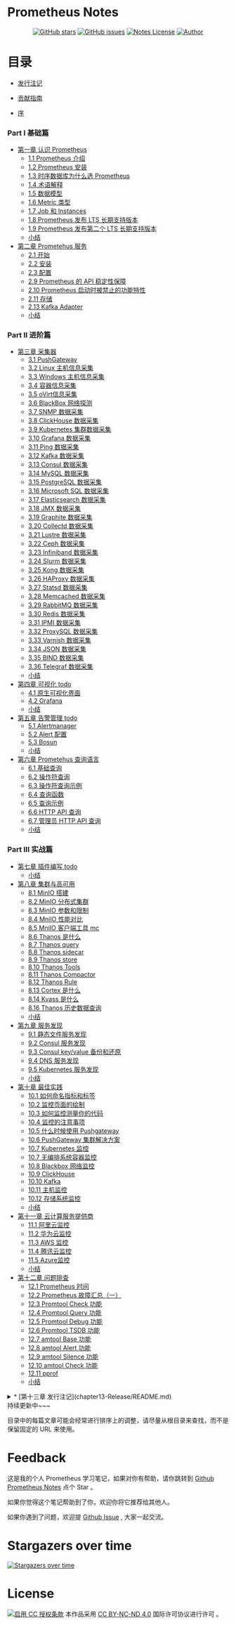 # Prometheus Notes

<p align="center">
  <a href="https://github.com/erdong/prometheus-notes/stargazers"><img alt="GitHub stars" src="https://img.shields.io/github/stars/erdong/prometheus-notes.svg?style=popout"></a>
  <a href="https://github.com/erdong/prometheus-notes/issues"><img alt="GitHub issues" src="https://img.shields.io/github/issues/erdong/prometheus-notes.svg?style=popout"></a>
  <a href="https://creativecommons.org/licenses/by-nc-nd/4.0/deed.en"><img alt="Notes License" src="https://img.shields.io/badge/License-CC%20BY--NC--ND%204.0-lightgrey.svg?style=popout"></a>
  <a href="https://erdong.site/about/"><img alt="Author" src="https://img.shields.io/badge/Author-Erdong-important.svg?style=popout"></a>
</p>

# 目录

* [发行注记](chapter00/0.1-release.md)

* [贡献指南](chapter00/0.2-contribution.md)

* [序](chapter00/0.3-foreword.md)

### Part Ⅰ 基础篇

* [第一章 认识 Prometheus](chapter01-Basic/README.md)
    * [1.1 Prometheus 介绍](chapter01-Basic/1.1-prometheus-introduction.md)
    * [1.2 Prometheus 安装](chapter01-Basic/1.2-prometheus-install.md)
    * [1.3 时序数据库为什么选 Prometheus](chapter01-Basic/1.3-tsdb-comparison.md)
    * [1.4 术语解释](chapter01-Basic/1.4-glossary.md)
    * [1.5 数据模型](chapter01-Basic/1.5-data-model.md)
    * [1.6 Metric 类型](chapter01-Basic/1.6-metric-types.md)
    * [1.7 Job 和 Instances](chapter01-Basic/1.7-job-and-instances.md)
    * [1.8 Prometheus 发布 LTS 长期支持版本](chapter01-Basic/1.8-long-term-support.md)
    * [1.9 Prometheus 发布第二个 LTS 长期支持版本](chapter01-Basic/1.8-long-term-support-2.md)
    * [小结](chapter01-Basic/END.md)
* [第二章 Prometehus 服务](chapter02-Server/README.md)
    * [2.1 开始](chapter02-Server/2.1-getting-started.md)
    * [2.2 安装](chapter02-Server/2.2-installation.md)
    * [2.3 配置](chapter02-Server/2.3-configuration.md)
    * [2.9 Prometheus 的 API 稳定性保障](chapter02-Server/2.9-api-stability.md)
    * [2.10 Prometheus 启动时被禁止的功能特性](chapter02-Server/2.10-feature-flags.md)
    * [2.11 存储](chapter02-Server/2.11-storage.md)
    * [2.13 Kafka Adapter](chapter02-Server/2.13-kafka-adapter.md)
    * [小结](chapter02-Server/END.md)

### Part ⅠⅠ 进阶篇
* [第三章 采集器](chapter03-Exporter/README.md)
    * [3.1 PushGateway](chapter03-Exporter/3.1-pushgateway.md)
    * [3.2 Linux 主机信息采集](chapter03-Exporter/3.2-node-exporter.md)
    * [3.3 Windows 主机信息采集](chapter03-Exporter/3.3-windows-exporter.md)
    * [3.4 容器信息采集](chapter03-Exporter/3.4-cadvisor.md)
    * [3.5 oVirt信息采集](chapter03-Exporter/3.5-ovirt-exporter.md)
    * [3.6 BlackBox 网络探测](chapter03-Exporter/3.6-blackbox-exporter.md)
    * [3.7 SNMP 数据采集](chapter03-Exporter/3.7-snmp-exporter.md)
    * [3.8 ClickHouse 数据采集](chapter03-Exporter/3.8-clickhouse-exporter.md)
    * [3.9 Kubernetes 集群数据采集](chapter03-Exporter/3.9-kube-state-metrics.md)
    * [3.10 Grafana 数据采集](chapter03-Exporter/3.10-grafana-metrics.md)
    * [3.11 Ping 数据采集](chapter03-Exporter/3.11-ping-exporter.md)
    * [3.12 Kafka 数据采集](chapter03-Exporter/3.12-kafka-exporter.md)
    * [3.13 Consul 数据采集](chapter03-Exporter/3.13-consul-exporter.md)
    * [3.14 MySQL 数据采集](chapter03-Exporter/3.14-mysql-server-exporter.md)
    * [3.15 PostgreSQL 数据采集](chapter03-Exporter/3.15-postgresql-exporter.md)
    * [3.16 Microsoft SQL 数据采集](chapter03-Exporter/3.16-mssql-server-exporter.md)
    * [3.17 Elasticsearch 数据采集](chapter03-Exporter/3.17-elasticsearch-exporter.md)
    * [3.18 JMX 数据采集](chapter03-Exporter/3.18-jmx-exporter.md)
    * [3.19 Graphite 数据采集](chapter03-Exporter/3.19-graphite-exporter.md)
    * [3.20 Collectd 数据采集](chapter03-Exporter/3.20-collectd-exporter.md)
    * [3.21 Lustre 数据采集](chapter03-Exporter/3.21-lustre-exporter.md)
    * [3.22 Ceph 数据采集](chapter03-Exporter/3.22-ceph-exporter.md)
    * [3.23 Infiniband 数据采集](chapter03-Exporter/3.23-infiniband-exporter.md)
    * [3.24 Slurm 数据采集](chapter03-Exporter/3.24-slurm-exporter.md)
    * [3.25 Kong 数据采集](chapter03-Exporter/3.25-kong-metrics.md)
    * [3.26 HAProxy 数据采集](chapter03-Exporter/3.26-haproxy-exporter.md)
    * [3.27 Statsd 数据采集](chapter03-Exporter/3.27-statsd-exporter.md)
    * [3.28 Memcached 数据采集](chapter03-Exporter/3.28-memcached-exporter.md)
    * [3.29 RabbitMQ 数据采集](chapter03-Exporter/3.29-rabbitmq-exporter.md)
    * [3.30 Redis 数据采集](chapter03-Exporter/3.30-redis-exporter.md)
    * [3.31 IPMI 数据采集](chapter03-Exporter/3.31-ipmi-exporter.md)
    * [3.32 ProxySQL 数据采集](chapter03-Exporter/3.32-proxysql-exporter.md)
    * [3.33 Varnish 数据采集](chapter03-Exporter/3.33-varnish-exporter.md)
    * [3.34 JSON 数据采集](chapter03-Exporter/3.34-json-exporter.md)
    * [3.35 BIND 数据采集](chapter03-Exporter/3.35-bind-exporter.md)
    * [3.36 Telegraf 数据采集](chapter03-Exporter/3.36-telegraf-exporter.md)
    * [小结](chapter03-Exporter/END.md)
* [第四章 可视化 todo](chapter04-Visualization/README.md)
    * [4.1 原生可视化界面]()
    * [4.2 Grafana]()
    * [小结](chapter04-Visualization/END.md)
* [第五章 告警管理 todo](chapter05-AlarmManager/README.md)
    * [5.1 Alertmanager]()
    * [5.2 Alert 配置]()
    * [5.3 Bosun ]()
    * [小结](chapter05-AlarmManager/END.md)
* [第六章 Prometehus 查询语言](chapter06-PromQL/README.md)
    * [6.1 基础查询](chapter06-PromQL/6.1-querying-basics.md)
    * [6.2 操作符查询](chapter06-PromQL/6.2-querying-operators.md)
    * [6.3 操作符查询示例](chapter06-PromQL/6.3-querying-operators-examples.md)
    * [6.4 查询函数](chapter06-PromQL/6.4-querying-functions.md)
    * [6.5 查询示例](chapter06-PromQL/6.5-querying-functions-examples.md)
    * [6.6 HTTP API 查询](chapter06-PromQL/6.6-querying-http-api.md)
    * [6.7 管理员 HTTP API 查询](chapter06-PromQL/6.7-querying-http-admin-api.md)
    * [小结](chapter06-PromQL/END.md)
    
### Part ⅠⅠⅠ 实战篇
* [第七章 插件编写 todo](chapter07-Instrumenting/README.md)
    * [小结](chapter07-Instrumenting/END.md)
* [第八章 集群与高可用](chapter08-ClusterAndHA/README.md)
    * [8.1 MinIO 搭建](chapter08-ClusterAndHA/8.1-minio-introduction.md)
    * [8.2 MinIO 分布式集群](chapter08-ClusterAndHA/8.2-minio-cluster.md)
    * [8.3 MinIO 参数和限制](chapter08-ClusterAndHA/8.3-minio-parameter-and-limit.md)
    * [8.4 MniIO 性能对比](chapter08-ClusterAndHA/8.4-minio-benchmark.md)
    * [8.5 MniIO 客户端工具 mc](chapter08-ClusterAndHA/8.5-minio-mc-tool.md)
    * [8.6 Thanos 是什么](chapter08-ClusterAndHA/8.6-thanos-introduction.md)
    * [8.7 Thanos query](chapter08-ClusterAndHA/8.7-thanos-query.md)
    * [8.8 Thanos sidecar](chapter08-ClusterAndHA/8.8-thanos-sidecar.md)
    * [8.9 Thanos store](chapter08-ClusterAndHA/8.9-thanos-store.md)
    * [8.10 Thanos Tools](chapter08-ClusterAndHA/8.10-thanos-tools.md)
    * [8.11 Thanos Compactor](chapter08-ClusterAndHA/8.11-thanos-compactor.md)
    * [8.12 Thanos Rule](chapter08-ClusterAndHA/8.12-thanos-rule.md)
    * [8.13 Cortex  是什么](chapter08-ClusterAndHA/8.13-cortex-introduction.md)
    * [8.14 Kvass  是什么](chapter08-ClusterAndHA/8.14-kvass-introduction.md)
    * [8.16 Thanos 历史数据查询](chapter08-ClusterAndHA/8.16-thanos-history-query.md)
    * [小结](chapter08-ClusterAndHA/END.md)
* [第九章 服务发现](chapter09-ServiceDiscovery/README.md)
    * [9.1  静态文件服务发现](chapter09-ServiceDiscovery/9.1-file-sd.md)
    * [9.2  Consul 服务发现](chapter09-ServiceDiscovery/9.2-consul-sd.md)
    * [9.3  Consul key/value 备份和还原](chapter09-ServiceDiscovery/9.3-consul-kv-backup-restore.md)
    * [9.4  DNS 服务发现](chapter09-ServiceDiscovery/9.4-dns-sd.md)
    * [9.5  Kubernetes 服务发现](chapter09-ServiceDiscovery/9.5-kubernetes-sd.md)
    * [小结](chapter09-ServiceDiscovery/END.md)
* [第十章 最佳实践](chapter10-BestPractices/README.md)
    * [10.1 如何命名指标和标签](chapter10-BestPractices/10.1-metrics-label.md)
    * [10.2 监控页面的绘制](chapter10-BestPractices/10.2-monitor-dashboards.md)
    * [10.3 如何监控测量你的代码](chapter10-BestPractices/10.3-how-to-instrument.md)
    * [10.4 监控的注意事项](chapter10-BestPractices/10.4-things-to-watch-out.md)
    * [10.5 什么时候使用 Pushgateway](chapter10-BestPractices/10.5-when-to-use-the-pushgateway.md)
    * [10.6 PushGateway 集群解决方案](chapter10-BestPractices/10.6-pushgateway-cluster.md)
    * [10.7 Kubernetes 监控](chapter10-BestPractices/10.7-kubernetes.md)
    * [10.7 无编排系统容器监控]()
    * [10.8 Blackbox 网络监控]()
    * [10.9 ClickHouse](chapter10-BestPractices/10.9-clickhouse.md)
    * [10.10 Kafka](chapter10-BestPractices/10.10-kafka.md)
    * [10.11 主机监控](chapter10-BestPractices/10.11-node.md)
    * [10.12 存储系统监控](chapter10-BestPractices/10.12-storage.md)
    * [小结](chapter10-BestPractices/END.md)
* [第十一章 云计算服务提供商](chapter11-CCSP/README.md)
    * [11.1 阿里云监控](chapter11-CCSP/11.1-aliyun-cms.md)
    * [11.2 华为云监控](chapter11-CCSP/11.2-huaweicloud-cloudeye.md)
    * [11.3 AWS 监控](chapter11-CCSP/11.3-aws-cloudwatch.md)
    * [11.4 腾讯云监控](chapter11-CCSP/11.4-tencentcloud.md)
    * [11.5 Azure监控](chapter11-CCSP/11.5-azure-metrics.md)
    * [小结](chapter11-CCSP/END.md)
* [第十二章 问题排查](chapter12-Troubleshoot/README.md)
    * [12.1 Prometheus 时间](chapter12-Troubleshoot/12.1-prometheus-time.md)
    * [12.2 Prometheus 故障汇总（一）](chapter12-Troubleshoot/12.2-prometheus-problem-sets-1.md)
    * [12.3 Promtool Check 功能](chapter12-Troubleshoot/12.3-promtool-check.md)
    * [12.4 Promtool Query 功能](chapter12-Troubleshoot/12.4-promtool-query.md)
    * [12.5 Promtool Debug 功能](chapter12-Troubleshoot/12.5-promtool-debug.md)
    * [12.6 Promtool TSDB 功能](chapter12-Troubleshoot/12.6-promtool-tsdb.md)
    * [12.7 amtool Base 功能](chapter12-Troubleshoot/12.7-amtool-base.md)
    * [12.8 amtool Alert 功能](chapter12-Troubleshoot/12.8-amtool-alert.md)
    * [12.9 amtool Silence 功能](chapter12-Troubleshoot/12.9-amtool-silence.md)
    * [12.10 amtool Check 功能](chapter12-Troubleshoot/12.10-amtool-check-config.md)
    * [12.11 pprof](chapter12-Troubleshoot/12.11-pprof.md)
    * [小结](chapter12-Troubleshoot/END.md)
<details>
<summary>* [第十三章 发行注记](chapter13-Release/README.md)</summary>
    * [13.1 Release 2.0.0](chapter13-Release/13.1-release-2-0-0.md)
    * [13.2 Release 2.1.0](chapter13-Release/13.2-release-2-1-0.md)
    * [13.3 Release 2.2.0](chapter13-Release/13.3-release-2-2-0.md)
    * [13.4 Release 2.3.0](chapter13-Release/13.4-release-2-3-0.md)
    * [13.5 Release 2.4.0](chapter13-Release/13.5-release-2-4-0.md)
    * [13.6 Release 2.5.0](chapter13-Release/13.6-release-2-5-0.md)
    * [13.7 Release 2.6.0](chapter13-Release/13.7-release-2-6-0.md)
    * [13.8 Release 2.7.0](chapter13-Release/13.8-release-2-7-0.md)
    * [13.9 Release 2.8.0](chapter13-Release/13.8-release-2-8-0.md)
    * [13.10 Release 2.9.0](chapter13-Release/13.8-release-2-9-0.md)
    * [13.11 Release 2.10.0](chapter13-Release/13.8-release-2-10-0.md)
    * [13.12 Release 2.11.0](chapter13-Release/13.8-release-2-11-0.md)
    * [13.13 Release 2.12.0](chapter13-Release/13.8-release-2-12-0.md)
    * [13.14 Release 2.13.0](chapter13-Release/13.8-release-2-13-0.md)
    * [13.15 Release 2.14.0](chapter13-Release/13.8-release-2-14-0.md)
    * [13.16 Release 2.15.0](chapter13-Release/13.8-release-2-15-0.md)
    * [13.17 Release 2.16.0](chapter13-Release/13.8-release-2-16-0.md)
    * [13.18 Release 2.17.0](chapter13-Release/13.8-release-2-17-0.md)
    * [13.19 Release 2.18.0](chapter13-Release/13.8-release-2-18-0.md)
    * [13.20 Release 2.19.0](chapter13-Release/13.8-release-2-19-0.md)
    * [13.21 Release 2.20.0](chapter13-Release/13.8-release-2-20-0.md)
    * [13.22 Release 2.21.0](chapter13-Release/13.8-release-2-21-0.md)
    * [13.23 Release 2.22.0](chapter13-Release/13.8-release-2-22-0.md)
    * [13.24 Release 2.23.0](chapter13-Release/13.8-release-2-23-0.md)
    * [13.25 Release 2.24.0](chapter13-Release/13.8-release-2-24-0.md)
    * [13.26 Release 2.25.0](chapter13-Release/13.8-release-2-25-0.md)
    * [13.27 Release 2.26.0](chapter13-Release/13.8-release-2-26-0.md)
    * [13.28 Release 2.27.0](chapter13-Release/13.8-release-2-27-0.md)
    * [13.29 Release 2.28.0](chapter13-Release/13.8-release-2-28-0.md)
    * [13.30 Release 2.29.0](chapter13-Release/13.8-release-2-29-0.md)
    * [13.31 Release 2.30.0](chapter13-Release/13.8-release-2-30-0.md)
    * [13.32 Release 2.31.0](chapter13-Release/13.8-release-2-31-0.md)
    * [13.33 Release 2.32.0](chapter13-Release/13.8-release-2-32-0.md)
    * [13.34 Release 2.33.0](chapter13-Release/13.8-release-2-33-0.md)
    * [13.35 Release 2.34.0](chapter13-Release/13.8-release-2-34-0.md)
    * [13.36 Release 2.35.0](chapter13-Release/13.8-release-2-35-0.md)
    * [13.37 Release 2.36.0](chapter13-Release/13.8-release-2-36-0.md)
    * [13.38 Release 2.37.0](chapter13-Release/13.8-release-2-37-0.md)
    * [13.39 Release 2.38.0](chapter13-Release/13.8-release-2-38-0.md)
    * [小结](chapter13-Release/END.md)
</details>
持续更新中~~~

目录中的每篇文章可能会经常进行排序上的调整，请尽量从根目录来查找，而不是保留固定的 URL 来使用。

# Feedback


这是我的个人 Prometheus 学习笔记，如果对你有帮助，请你跳转到 [Github Prometheus Notes](https://github.com/erdong/prometheus-notes) 点个 Star 。

如果你觉得这个笔记帮助到了你，欢迎你将它推荐给其他人。

如果你遇到了问题，欢迎提 [Github Issue](https://github.com/erdong/prometheus-notes/issues) , 大家一起交流。


# Stargazers over time

[![Stargazers over time](https://starchart.cc/erdong/prometheus-notes.svg)](https://starchart.cc/erdong/prometheus-notes)


# License



<a rel="license" href="https://creativecommons.org/licenses/by-nc-nd/4.0/deed.zh"><img alt="启用 CC 授权条款" style="border-width:0" src="https://i.creativecommons.org/l/by-nc-nd/4.0/88x31.png" /></a>
本作品采用 [CC BY-NC-ND 4.0](https://creativecommons.org/licenses/by-nc-nd/4.0/deed.en) 国际许可协议进行许可 。
